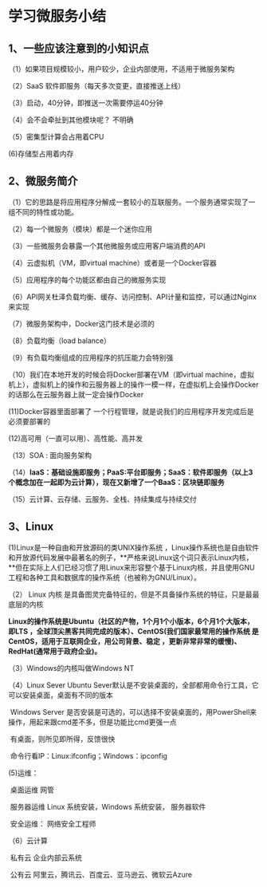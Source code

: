 # 学习微服务小结

## 1、一些应该注意到的小知识点

（1）如果项目规模较小，用户较少，企业内部使用，不适用于微服务架构

（2）SaaS 软件即服务（每天多次变更，直接推送上线）

（3）启动，40分钟，即推送一次需要停运40分钟

（4）会不会牵扯到其他模块呢？ 不明确

（5）密集型计算会占用着CPU

  (6)存储型占用着内存

## 2、微服务简介

（1）它的思路是将应用程序分解成一套较小的互联服务。一个服务通常实现了一组不同的特性或功能。

（2）每一个微服务（模块）都是一个迷你应用

（3）一些微服务会暴露一个其他微服务或应用客户端消费的API 

（4）云虚拟机（VM，即virtual machine）或者是一个Docker容器

（5）应用程序的每个功能区都由自己的微服务实现

（6）API网关杜泽负载均衡、缓存、访问控制、API计量和监控，可以通过Nginx来实现

（7）微服务架构中，Docker这门技术是必须的

（8）负载均衡（load balance）

（9）有负载均衡组成的应用程序的抗压能力会特别强

（10）我们在本地开发的时候会将Docker部署在VM（即virtual machine，虚拟机上），虚拟机上的操作和云服务器上的操作一模一样，在虚拟机上会操作Docker的话那么在云服务器上就一定会操作Docker

  (11)Docker容器里面部署了 一个行程管理，就是说我们的应用程序开发完成后是必须要部署的

  (12)高可用（一直可以用）、高性能、高并发

（13）SOA : 面向服务架构

（14）**IaaS：基础设施即服务；PaaS:平台即服务；SaaS：软件即服务（以上3个概念加在一起即为云计算），现在又新增了一个BaaS：区块链即服务**

（15）云计算、云存储、云服务、全栈、持续集成与持续交付

## 3、Linux

(1)Linux是一种自由和开放源码的类UNIX操作系统 ，Linux操作系统也是自由软件和开放源代码发展中最著名的例子，**严格来说Linux这个词只表示Linux内核，**但在实际上人们已经习惯了用Linux来形容整个基于Linux内核，并且使用GNU工程和各种工具和数据库的操作系统（也被称为GNU/Linux）。

（2） Linux 内核 是具备图灵完备特征的，但是不具备操作系统的特征，只是最最底层的内核 

​          **Linux的操作系统是Ubuntu（社区的产物，1个月1个小版本，6个月1个大版本，即LTS  ，全球顶尖黑客共同完成的版本）、CentOS(我们国家最常用的操作系统 是CentOS，适用于互联网企业，用公司背景、稳定 ，更新非常非常的缓慢)、RedHat(通常用于政府企业)。**

（3）Windows的内核叫做Windows NT 

（4）Linux Sever Ubuntu Sever默认是不安装桌面的，全部都用命令行工具，它可以安装桌面，桌面有不同的版本

​         Windows Server 是否安装是可选的，可以选择不安装桌面的，用PowerShell来操作，用起来跟cmd差不多，但是功能比cmd更强一点

​       有桌面，则所见即所得，反馈很快

​       命令行看IP：Linux:ifconfig；Windows：ipconfig

(5)运维：

​     桌面运维     网管

​     服务器运维   Linux  系统安装，Windows  系统安装， 服务器软件

​     安全运维： 网络安全工程师

（6）云计算 

​          私有云     企业内部云系统

​          公有云     阿里云，腾讯云、百度云、亚马逊云、微软云Azure

 